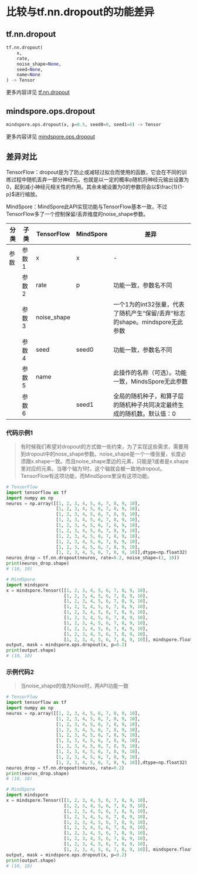 # 比较与tf.nn.dropout的功能差异

## tf.nn.dropout

```python
tf.nn.dropout(
    x,
    rate,
    noise_shape=None,
    seed=None,
    name=None
) -> Tensor
```

更多内容详见 [tf.nn.dropout](https://www.tensorflow.org/versions/r2.6/api_docs/python/tf/nn/dropout)

## mindspore.ops.dropout

```python
mindspore.ops.dropout(x, p=0.5, seed0=0, seed1=0) -> Tensor
```

更多内容详见 [mindspore.ops.dropout](https://www.mindspore.cn/docs/zh-CN/master/api_python/ops/mindspore.ops.dropout.html)

## 差异对比

TensorFlow：dropout是为了防止或减轻过拟合而使用的函数，它会在不同的训练过程中随机丢弃一部分神经元。也就是以一定的概率p随机将神经元输出设置为0，起到减小神经元相关性的作用。其余未被设置为0的参数将会以$\frac{1}{1-p}$进行缩放。

MindSpore：MindSpore此API实现功能与TensorFlow基本一致，不过TensorFlow多了一个控制保留/丢弃维度的noise_shape参数。

| 分类 | 子类  | TensorFlow  | MindSpore | 差异                                                         |
| ---- | ----- | ----------- | --------- | ------------------------------------------------------------ |
| 参数 | 参数1 | x           | x         | -                                                            |
|      | 参数2 | rate        | p         | 功能一致，参数名不同                                         |
|      | 参数3 | noise_shape |           | 一个1为的int32张量，代表了随机产生“保留/丢弃“标志的shape。mindspore无此参数 |
|      | 参数4 | seed        | seed0     | 功能一致，参数名不同                                         |
|      | 参数5 | name        |           | 此操作的名称（可选）。功能一致，MindsSpore无此参数           |
|      | 参数6 |             | seed1     | 全局的随机种子，和算子层的随机种子共同决定最终生成的随机数。默认值：0 |

### 代码示例1

> 有时候我们希望对dropout的方式做一些约束，为了实现这些需求，需要用到dropout中的nose_shape参数。noise_shape是一个一维张量，长度必须跟x.shape一致。而且noise_shape里边的元素，只能是1或者是x.shape里对应的元素。当哪个轴为1时，这个轴就会被一致地dropout。TensorFlow有这项功能，而MindSpore里没有这项功能。

```python
# TensorFlow
import tensorflow as tf
import numpy as np
neuros = np.array([[1, 2, 3, 4, 5, 6, 7, 8, 9, 10],
                   [1, 2, 3, 4, 5, 6, 7, 8, 9, 10],
                   [1, 2, 3, 4, 5, 6, 7, 8, 9, 10],
                   [1, 2, 3, 4, 5, 6, 7, 8, 9, 10],
                   [1, 2, 3, 4, 5, 6, 7, 8, 9, 10],
                   [1, 2, 3, 4, 5, 6, 7, 8, 9, 10],
                   [1, 2, 3, 4, 5, 6, 7, 8, 9, 10],
                   [1, 2, 3, 4, 5, 6, 7, 8, 9, 10],
                   [1, 2, 3, 4, 5, 6, 7, 8, 9, 10],
                   [1, 2, 3, 4, 5, 6, 7, 8, 9, 10]],dtype=np.float32)
neuros_drop = tf.nn.dropout(neuros, rate=0.2, noise_shape=(1, 10))
print(neuros_drop.shape)
# (10, 10)

# MindSpore
import mindspore
x = mindspore.Tensor([[1, 2, 3, 4, 5, 6, 7, 8, 9, 10],
                      [1, 2, 3, 4, 5, 6, 7, 8, 9, 10],
                      [1, 2, 3, 4, 5, 6, 7, 8, 9, 10],
                      [1, 2, 3, 4, 5, 6, 7, 8, 9, 10],
                      [1, 2, 3, 4, 5, 6, 7, 8, 9, 10],
                      [1, 2, 3, 4, 5, 6, 7, 8, 9, 10],
                      [1, 2, 3, 4, 5, 6, 7, 8, 9, 10],
                      [1, 2, 3, 4, 5, 6, 7, 8, 9, 10],
                      [1, 2, 3, 4, 5, 6, 7, 8, 9, 10],
                      [1, 2, 3, 4, 5, 6, 7, 8, 9, 10]], mindspore.float64)
output, mask = mindspore.ops.dropout(x, p=0.2)
print(output.shape)
# (10, 10)
```

### 示例代码2

> 当noise_shape的值为None时，两API功能一致

```python
# TensorFlow
import tensorflow as tf
import numpy as np
neuros = np.array([[1, 2, 3, 4, 5, 6, 7, 8, 9, 10],
                   [1, 2, 3, 4, 5, 6, 7, 8, 9, 10],
                   [1, 2, 3, 4, 5, 6, 7, 8, 9, 10],
                   [1, 2, 3, 4, 5, 6, 7, 8, 9, 10],
                   [1, 2, 3, 4, 5, 6, 7, 8, 9, 10],
                   [1, 2, 3, 4, 5, 6, 7, 8, 9, 10],
                   [1, 2, 3, 4, 5, 6, 7, 8, 9, 10],
                   [1, 2, 3, 4, 5, 6, 7, 8, 9, 10],
                   [1, 2, 3, 4, 5, 6, 7, 8, 9, 10],
                   [1, 2, 3, 4, 5, 6, 7, 8, 9, 10]],dtype=np.float32)
neuros_drop = tf.nn.dropout(neuros, rate=0.2)
print(neuros_drop.shape)
# (10, 10)

# MindSpore
import mindspore
x = mindspore.Tensor([[1, 2, 3, 4, 5, 6, 7, 8, 9, 10],
                      [1, 2, 3, 4, 5, 6, 7, 8, 9, 10],
                      [1, 2, 3, 4, 5, 6, 7, 8, 9, 10],
                      [1, 2, 3, 4, 5, 6, 7, 8, 9, 10],
                      [1, 2, 3, 4, 5, 6, 7, 8, 9, 10],
                      [1, 2, 3, 4, 5, 6, 7, 8, 9, 10],
                      [1, 2, 3, 4, 5, 6, 7, 8, 9, 10],
                      [1, 2, 3, 4, 5, 6, 7, 8, 9, 10],
                      [1, 2, 3, 4, 5, 6, 7, 8, 9, 10],
                      [1, 2, 3, 4, 5, 6, 7, 8, 9, 10]], mindspore.float64)
output, mask = mindspore.ops.dropout(x, p=0.2)
print(output.shape)
# (10, 10)
```
